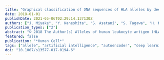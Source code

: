 ```yaml
---
title: "Graphical classification of DNA sequences of HLA alleles by deep learning"
date: 2018-01-01
publishDate: 2021-05-06T02:29:14.137130Z
authors: ["J. Miyake", "Y. Kaneshita", "S. Asatani", "S. Tagawa", "H. Niioka", "T. Hirano"]
publication_types: ["2"]
abstract: "© 2018 The Author(s) Alleles of human leukocyte antigen (HLA)-A DNAs are classified and expressed graphically by using artificial intelligence “Deep Learning (Stacked autoencoder)”. Nucleotide sequence data corresponding to the length of 822 bp, collected from the Immuno Polymorphism Database, were compressed to 2-dimensional representation and were plotted. Profiles of the two-dimensional plots indicate that the alleles can be classified as clusters are formed. The two-dimensional plot of HLA-A DNAs gives a clear outlook for characterizing the various alleles."
featured: false
publication: "*Human Cell*"
tags: ["allele", "artificial intelligence", "autoencoder", "deep learning", "hla"]
doi: "10.1007/s13577-017-0194-6"
---
```


